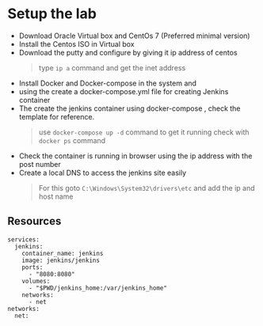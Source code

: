 # Setup the lab

- Download Oracle Virtual box and CentOs 7 (Preferred minimal version)
- Install the Centos ISO in Virtual box
- Download the putty and configure by giving it ip address of centos 
	> type `ip a` command and get the inet address
- Install Docker and Docker-compose in the system and
- using the create a docker-compose.yml file for creating Jenkins container
- The create the jenkins container using docker-compose , check the template for reference.
	> use  `docker-compose up -d` command to get it running
	> check with  `docker ps` command 
- Check the container is running in browser using the ip address with the post number
- Create a local DNS to access the jenkins site easily
	> For this goto `C:\Windows\System32\drivers\etc` and add the ip and host name


## Resources

```version: '3' 
services:
  jenkins:
    container_name: jenkins
    image: jenkins/jenkins
    ports:
      - "8080:8080"
    volumes:
      - "$PWD/jenkins_home:/var/jenkins_home"
    networks:
      - net
networks:
  net:
```

